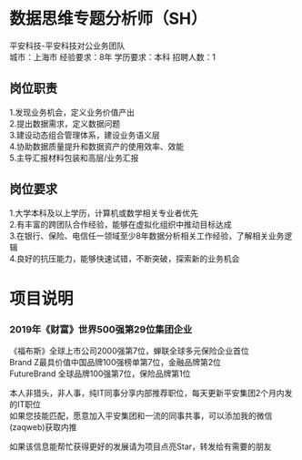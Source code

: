 # 数据思维专题分析师（SH）
平安科技-平安科技对公业务团队  
城市：上海市 经验要求：8年 学历要求：本科  招聘人数：1

## 岗位职责
1.发现业务机会，定义业务价值产出   
2.提出数据需求，定义数据问题   
3.建设动态组合管理体系，建设业务语义层   
4.协助数据质量提升和数据资产的使用效率、效能   
5.主导汇报材料包装和高层/业务汇报

## 岗位要求
1.大学本科及以上学历，计算机或数学相关专业者优先   
2.有丰富的跨团队合作经验，能够在虚拟化组织中推动目标达成   
3.在银行、保险、电信任一领域至少8年数据分析相关工作经验，了解相关业务逻辑   
4.良好的抗压能力，能够快速试错，不断突破，探索新的业务机会

# 项目说明

### 2019年《财富》世界500强第29位集团企业
《福布斯》全球上市公司2000强第7位，蝉联全球多元保险企业首位  
Brand Z最具价值中国品牌100强榜单第7位，金融品牌第2位  
FutureBrand 全球品牌100强第7位，保险品牌第1位

本人非猎头，非人事，纯IT同事分享内部推荐职位，每天更新平安集团2个月内发的IT职位  
如果您技能匹配，愿意加入平安集团和一流的同事共事，可以添加我的微信(zaqweb)获取内推 

如果该信息能帮忙获得更好的发展请为项目点亮Star，转发给有需要的朋友




